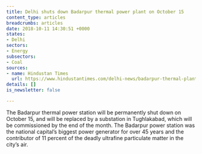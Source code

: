```yaml
---
title: Delhi shuts down Badarpur thermal power plant on October 15
content_type: articles
breadcrumbs: articles
date: 2018-10-11 14:30:51 +0000
states:
- Delhi
sectors:
- Energy
subsectors:
- Coal
sources:
- name: Hindustan Times
  url: https://www.hindustantimes.com/delhi-news/badarpur-thermal-plant-delhi-s-biggest-power-generator-to-shut-down-from-october-15/story-6r1DhoDjb7G0yr48iv8IqI.html
details: []
is_newsletter: false

---
```

The Badarpur thermal power station will be permanently shut down on October 15, and will be replaced by a substation in Tughlakabad, which will be commissioned by the end of the month. The Badarpur power station was the national capital’s biggest power generator for over 45 years and the contributor of 11 percent of the deadly ultrafine particulate matter in the city’s air.
